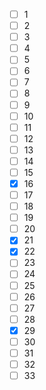 - [ ] 1
- [ ] 2
- [ ] 3
- [ ] 4
- [ ] 5
- [ ] 6
- [ ] 7
- [ ] 8
- [ ] 9
- [ ] 10
- [ ] 11
- [ ] 12
- [ ] 13
- [ ] 14
- [ ] 15
- [x] 16
- [ ] 17
- [ ] 18
- [ ] 19
- [ ] 20
- [x] 21
- [x] 22
- [ ] 23
- [ ] 24
- [ ] 25
- [ ] 26
- [ ] 27
- [ ] 28
- [x] 29
- [ ] 30
- [ ] 31
- [ ] 32
- [ ] 33
